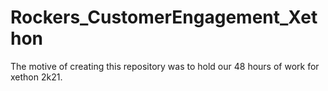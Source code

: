 # Rockers_CustomerEngagement_Xethon
The motive of creating this repository was to hold our 48 hours of work for xethon 2k21.
